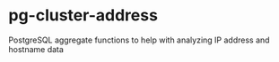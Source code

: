 # pg-cluster-address
PostgreSQL aggregate functions to help with analyzing IP address and hostname data
